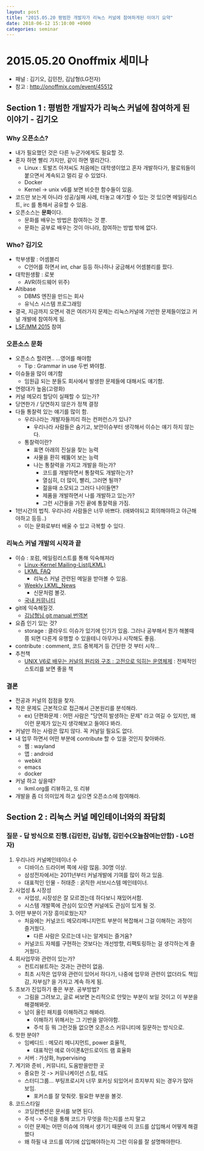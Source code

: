 ```yaml
---
layout: post
title: "2015.05.20 평범한 개발자가 리눅스 커널에 참여하게된 이야기 요약"
date: 2018-06-12 15:10:00 +0900
categories: seminar
---
```



# 2015.05.20 Onoffmix 세미나
- 패널 : 김기오, 김민찬, 김남형(LG전자)
- 참고 : http://onoffmix.com/event/45512

## Section 1 : 평범한 개발자가 리눅스 커널에 참여하게 된 이야기 - 김기오
### Why 오픈소스?
- 내가 필요했던 것은 다른 누군가에게도 필요할 것.
- 혼자 하면 빨리 가지만, 같이 하면 멀리간다.
	- Linux : 토발즈 아저씨도 처음에는 대학생이었고 혼자 개발하다가, 팔로워들이 붙으면서 계속되고 멀리 갈 수 있었다.
	- Docker
	- Kernel -> unix v6를 보면 비슷한 함수들이 있음.
- 코드만 보는게 아니라 성공/실패 사례, 터놓고 얘기할 수 있는 것 있으면 메일링리스트, irc 를 통해서 공유할 수 있음.
- 오픈소스는 **문화**이다.
	- 문화를 배우는 방법은 참여하는 것 뿐.
	- 문화는 공부로 배우는 것이 아니라, 참여하는 방법 밖에 없다.

### Who? 김기오
- 학부생활 : 어셈블리
	- C언어를 하면서 int, char 등등 하나하나 궁금해서 어셈블리를 팠다.
- 대학원생활 : 로봇
	- AVR(하드웨어 위주)
- Altibase
	- DBMS 엔진을 만드는 회사
	- 유닉스 시스템 프로그래밍
- 결국, 지금까지 오면서 겪은 여러가지 문제는 리눅스커널에 기반한 문제들이었고 커널 개발에 참여하게 됨.
- [LSF/MM 2015](http://lwn.net/Articles/623534/) 참여

### 오픈소스 문화
- 오픈소스 할려면.. ...영어를 해야함
	- Tip : Grammar in use 두번 봐야함.
- 이슈들을 많이 얘기함
	- 임원급 되는 분들도 회사에서 발생한 문제들에 대해서도 얘기함.
- 연령대가 높음(고령화)
- 커널 메모리 할당이 실패할 수 있는가?
- 당연한가 / 당연하지 않은가 정책 결정
- 다들 통찰력 있는 얘기를 많이 함.
	- 우리나라는 개발자들끼리 하는 컨퍼런스가 있나?
		- 우리나라 사람들은 숨기고, 보안이슈부터 생각해서 이슈는 얘기 하지 않는다.
	- 통찰력이란?
		- 표면 아래의 진실을 찾는 능력
		- 사물을 환히 꿰뚫어 보는 능력
		- 나는 통찰력을 가지고 개발을 하는가?
			- 코드를 개발하면서 통찰력도 개발하는가?
			- 열심히, 더 많이, 빨리, 그러면 될까?
			- 젊을때 소모되고 그러다 나이들면?
			- 제품을 개발하면서 나를 개발하고 있는가?
			- 그런 시간들을 가진 끝에 통찰력을 가짐.
- 1만시간의 법칙. 우리나라 사람들은 너무 바쁘다. (애봐야되고 회의해야하고 야근해야하고 등등..)
	- 이는 문화로부터 배울 수 있고 극복할 수 있다.

### 리눅스 커널 개발의 시작과 끝
- 이슈 : 포럼, 메일링리스트를 통해 익숙해져라
	- [Linux-Kernel Mailing-List(LKML)](http://lkml.org)
	- [LKML FAQ](www.tux.org/lkml)
		- 리눅스 커널 관련된 메일을 받아볼 수 있음.
	- [Weekly LKML_News](lwn.net)
		- 신문처럼 볼것.
	- [국내 커뮤니티](www.iamroot.org)
- git에 익숙해질것.
	- [김남형님 git manual 번역본](https://wiki.kldp.org/Translations/html/Git-User-Manual/)
- 요즘 인기 있는 것?
	- storage : 클라우드 이슈가 있기에 인기가 있음. 그러나 공부해서 뭔가 해볼때쯤 되면 다른게 유행할 수 있을테니 아무거나 시작해도 좋음.
- contribute : comment, 코드 중복제거 등 간단한 것 부터 시작...
- 추천책
	- [UNIX V6로 배우는 커널의 원리와 구조 : 고전으로 익히는 운영체제](http://www.hanbit.co.kr/book/look.html?isbn=978-89-6848-096-6) : 전체적인 스토리를 보면 좋을 책

### 결론
- 전공과 커널의 접점을 찾자.
- 작은 문제도 근본적으로 접근해서 근본원리를 분석해라.
	- ex) 단편화문제 : 어떤 사람은 "당연히 발생하는 문제" 라고 여길 수 있지만, 왜 이런 문제가 있는지 생각해보고 들여다 봐라.
- 커널만 하는 사람은 많지 않다. 꼭 커널일 필요도 없다.
- 내 업무 하면서 어떤 부분에 contribute 할 수 있을 것인지 찾아봐라.
	- 웹 : wayland
	- 앱 : android
	- webkit
	- emacs
	- docker
- 커널 하고 싶을때?
	- lkml.org를 리뷰하고, 또 리뷰
- 개발을 좀 더 의미있게 하고 싶으면 오픈소스에 참여해라.


## Section 2 : 리눅스 커널 메인테이너와의 좌담회
### 질문 - 답 방식으로 진행.(김민찬, 김남형, 김민수(오늘참여는안함) - LG전자)
1. 우리나라 커널메인테이너 수
	- 디바이스 드라이버 쪽에 사람 많음. 30명 이상.
	- 삼성전자에서는 2011년부터 커널개발에 기여를 많이 하고 있음.
	- 대표적인 인물 - 허태준 : 굵직한 서브시스템 메인테이너.
2. 사업성 & 시장성
	- 사업성, 시장성은 잘 모르겠는데 하다보니 재밌어서함.
	- 시스템 개발쪽에 관심이 있으면 커널에도 관심이 있게 될 것.
3. 어떤 부분이 가장 흥미로웠는지?
	- 처음에는 커널코드 메모리메니지먼트 부분이 복잡해서 그걸 이해하는 과정이 즐거웠다.
		- 다른 사람은 모르는데 나는 알게되는 즐거움?
	- 커널코드 자체를 구현하는 것보다는 개선방향, 리팩토링하는 걸 생각하는게 즐거웠다.
4. 회사업무와 관련이 있는가?
 	- 컨트리뷰트하는 것과는 관련이 없음.
 	- 최초 시작은 업무와 관련이 있어서 하다가, 나중에 업무와 관련이 없더라도 책임감, 자부심? 을 가지고 계속 하게 됨.
5. 초보가 진입하기 좋은 부분. 공부방법?
	- 그림을 그려보고, 글로 써보면 논리적으로 안맞는 부분이 보일 것이고 이 부분을 해결해봐랏.
	- 남이 올린 패치를 이해하려고 해봐라. 
		- 이해하기 위해서는 그 기반을 알아야함.
		- 주석 등 뭐 그런것들 없으면 오픈소스 커뮤니티에 질문하는 방식으로.
6. 핫한 분야?
	- 임베디드 : 메모리 메니지먼트, power 효율적,
		- 대표적인 예로 아이폰&안드로이드 램 효율화
	- 서버 : 가상화, hypervising
7. 계기와 준비 , 커뮤니티, 도움받을만한 곳
	- 중요한 것 -> 커뮤니케이션 스킬, 태도
	- 스터디그룹... 부팅프로시저 너무 포커싱 되있어서 흐지부지 되는 경우가 많아 보임. 
		- 포커스를 잘 맞춰랏. 필요한 부분을 볼것.
8. 코드스타일
	- 코딩컨벤션은 문서를 보면 된다.
	- 주석 -> 주석을 통해 코드가 무엇을 하는지를 쓰지 말고
	- 이런 문제는 어떤 이슈에 의해서 생기기 때문에 이 코드를 삽입해서 어떻게 해결했다
	- 왜 하필 내 코드를 여기에 삽입해야하는지 그런 이유를 잘 설명해야한다.
